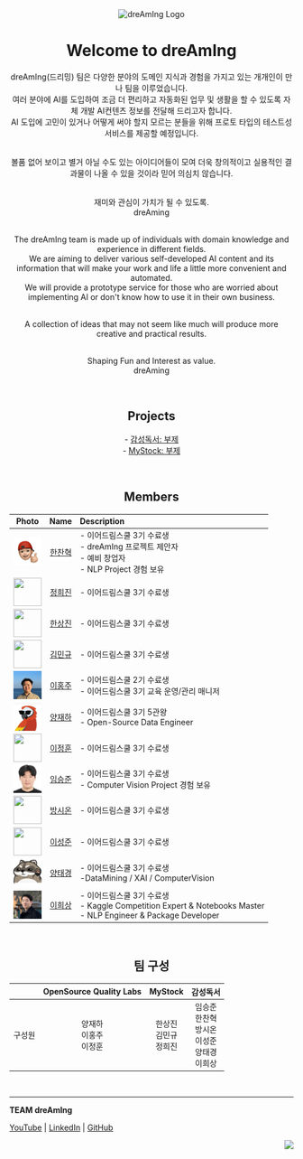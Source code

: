 <div align="center">
   <img width= 450 alt="dreAmIng Logo" src="https://github.com/dre4m1ng/.github/assets/123557477/ff41b254-9a45-401c-9df2-4174a018a893"><br>
   
   <h1>Welcome to dreAmIng</h1>
   
   dreAmIng(드리밍) 팀은 다양한 분야의 도메인 지식과 경험을 가지고 있는 개개인이 만나 팀을 이루었습니다.<br>
   여러 분야에 AI를 도입하여 조금 더 편리하고 자동화된 업무 및 생활을 할 수 있도록 자체 개발 AI컨텐츠 정보를 전달해 드리고자 합니다.<br>
   AI 도입에 고민이 있거나 어떻게 써야 할지 모르는 분들을 위해 프로토 타입의 테스트성 서비스를 제공할 예정입니다.<br><br>

   볼품 없어 보이고 별거 아닐 수도 있는 아이디어들이 모여 더욱 창의적이고 실용적인 결과물이 나올 수 있을 것이라 믿어 의심치 않습니다.<br><br>
   
   재미와 관심이 가치가 될 수 있도록.<br>
   dreAming<br><br>
   
   The dreAmIng team is made up of individuals with domain knowledge and experience in different fields.<br>
   We are aiming to deliver various self-developed AI content and its information that will make your work and life a little more convenient and automated.<br>
   We will provide a prototype service for those who are worried about implementing AI or don't know how to use it in their own business.<br><br>
   
   A collection of ideas that may not seem like much will produce more creative and practical results.<br><br>
   
   Shaping Fun and Interest as value.<br>
   dreAming<br>
</div>

<br>

<div align="center">
   <h2>Projects</h2>
   
   \- <a href="https://github.com/dre4m1ng/emotional_reading">감성독서: 부제</a><br>
   \- <a href="https://github.com/dre4m1ng/MyStock">MyStock: 부제</a><br>
</div>

<br>

<div align="center">
   <h2>Members</h2>
   
   | Photo | Name | Description |
   | :---: | :---: | :--- |
   | <img width="50" height="50" src="https://github.com/dre4m1ng/.github/blob/main/profile/data/boss_img.png" align="middle"> | [한찬혁](https://github.com/Hyuk623) | - 이어드림스쿨 3기 수료생<br> - dreAmIng 프로젝트 제안자 <br> - 예비 창업자 <br> - NLP Project 경험 보유 |
   | <img width="50" height="50" src="https://github.com/dre4m1ng/.github/blob/main/profile/data/dummy.jpg" align="middle"> | [정희진](https://github.com/HJ1189) | - 이어드림스쿨 3기 수료생 |
   | <img width="50" height="50" src="https://github.com/dre4m1ng/.github/blob/main/profile/data/dummy.jpg" align="middle"> | [한상진](https://github.com/jinyrdream) | - 이어드림스쿨 3기 수료생 |
   | <img width="50" height="50" src="https://github.com/dre4m1ng/.github/blob/main/profile/data/dummy.jpg" align="middle"> | [김민규](https://github.com/zmfkzj) | - 이어드림스쿨 3기 수료생 |
   | <img width="50" height="50" src="https://github.com/dre4m1ng/.github/blob/main/profile/data/hongju.jpeg" align="middle"> | [이홍주](https://github.com/y1hongju) | - 이어드림스쿨 2기 수료생 <br> - 이어드림스쿨 3기 교육 운영/관리 매니저 |
   | <img width="50" height="50" src="https://github.com/dre4m1ng/.github/blob/main/profile/data/parrot.jpeg" align="middle"> | [양재하](https://github.com/zyaparrot) | - 이어드림스쿨 3기 5관왕 <br> - Open-Source Data Engineer |
   | <img width="50" height="50" src="https://github.com/dre4m1ng/.github/blob/main/profile/data/dummy.jpg" align="middle"> | [이정훈](https://github.com/je0nh) | - 이어드림스쿨 3기 수료생 |
   | <img width="50" height="50" src="https://github.com/dre4m1ng/.github/blob/main/profile/data/seungjun.jpeg" align="middle"> | [임승준](https://github.com/tmdwns92) | - 이어드림스쿨 3기 수료생 <br> - Computer Vision Project 경험 보유 |
   | <img width="50" height="50" src="https://github.com/dre4m1ng/.github/blob/main/profile/data/dummy.jpg" align="middle"> | [방시온](https://github.com/rep87) | - 이어드림스쿨 3기 수료생 |
   | <img width="50" height="50" src="https://github.com/dre4m1ng/.github/blob/main/profile/data/dummy.jpg" align="middle"> | [이성준](https://github.com/YIsungjoon) | - 이어드림스쿨 3기 수료생 |
   | <img width="50" height="50" src="https://github.com/dre4m1ng/.github/blob/main/profile/data/neogul.png" align="middle"> | [양태경](https://github.com/poporago) | - 이어드림스쿨 3기 수료생 <br>-DataMining / XAI / ComputerVision |
   | <img width="50" height="50" src="https://github.com/dre4m1ng/.github/blob/main/profile/data/jason.png" align="middle"> | [이희상](https://github.com/jasonheesanglee) | - 이어드림스쿨 3기 수료생<br>- Kaggle Competition Expert & Notebooks Master<br>- NLP Engineer & Package Developer |

</div>

<br>

<div align="center">
   <h2>팀 구성</h2>
   
   | | OpenSource Quality Labs | MyStock | 감성독서 |
   | :---: | :---: | :---: | :---: | 
   | 구성원 | 양재하<br>이홍주<br>이정훈<br> | 한상진<br>김민규<br>정희진 | 임승준<br>한찬혁<br>방시온<br>이성준<br>양태경<br>이희상 |
   
</div>

<br>

---
<div>
   <strong>TEAM dreAmIng</strong>
   
   <a href="https://youtube.com/@dreamingIT2024">YouTube</a>
   | <a href="https://www.linkedin.com/company/dre4m1ng">LinkedIn</a>
   | <a href="https://github.com/dre4m1ng">GitHub</a>

   <div align="right">
      <img src="https://hits.seeyoufarm.com/api/count/incr/badge.svg?url=https%3A%2F%2Fgithub.com%2Fdre4m1ng&count_bg=%2379C83D&title_bg=%23555555&icon=&icon_color=%23E7E7E7&title=hits&edge_flat=false">
   </div>
</div>
